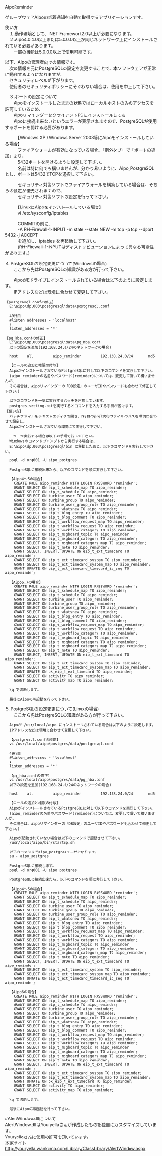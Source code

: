 AipoReminder  
  
グループウェアAipoの新着通知を自動で取得するアプリケーションです。  
  
使い方  
　１.動作環境として、.NET Framework2.0以上が必要になります。  
　２.Aipo4.0.4.0以上または5.0.0.0以上が同じネットワーク上にインストールされている必要があります。  
　　一部の機能は5.0.0.0以上で使用可能です。  
  
以下、Aipoの管理者向けの情報です。  
　次の情報を元にPostgreSQLの設定を変更することで、本ソフトウェアが正常に動作するようになりますが、    
　セキュリティレベルが下がります。  
　使用者のセキュリティポリシーにそぐわない場合は、使用を中止して下さい。  
  
　３.ポートの設定について  
　　Aipoをインストールしたままの状態ではローカルホストのみのアクセスを許可しているため、  
　　AipoリマインダーをクライアントPCにインストールしても  
　　Aipoに接続出来ないというエラーが表示されますので、PostgreSQLが使用するポートを開ける必要があります。  
  
　　　【Windows XP / Windows Server 2003等にAipoをインストールしている場合】  
　　　ファイアウォールが有効になっている場合、「例外タブ」で「ポートの追加」より、  
　　　5432ポートを開けるように設定して下さい。  
　　　名前は特に何でも構いませんが、分かり易いように、Aipo_PostgreSQLとし、ポートは5432でTCPを選択して下さい。  
  
　　　セキュリティ対策ソフトでファイアウォールを構築している場合は、そちらの設定が優先されますので、  
　　　セキュリティ対策ソフトの設定を行って下さい。  
  
　　　【LinuxにAipoをインストールしている場合】  
　　　vi /etc/sysconfig/iptables  
  
　　　COMMITの前に、  
　　　-A RH-Firewall-1-INPUT -m state --state NEW -m tcp -p tcp --dport 5432 -j ACCEPT  
　　　を追加し、iptables を再起動して下さい。  
　　　(RH-Firewall-1-INPUTはディストリビューションによって異なる可能性があります。)  
  
  ４.PostgreSQLの設定変更について(Windowsの場合)  
　　ここから先はPostgreSQLの知識がある方が行って下さい。  
  
　　AipoがEドライブにインストールされている場合は以下のように設定します。  
　　IPアドレスなどは環境に合わせて変更して下さい。  
  
    【postgresql.confの修正】  
      E:\aipo\dpl003\postgresql\data\postgresql.conf  
  
      49行目  
      #listen_addresses = 'localhost'  
      ↓  
      listen_addresses = '*'  
  
    【pg_hba.confの修正】  
      E:\aipo\dpl003\postgresql\data\pg_hba.conf  
      以下の設定を追加(192.168.24.0/24のネットワークの場合)  
  
      host    all         aipo_reminder         192.168.24.0/24       md5  
  
      【ロールの追加と権限の付与】  
      AipoがインストールされているPostgreSQLに対して以下のコマンドを実行して下さい。  
      (aipo_reminderの名前やパスワード(reminder)については、変更して頂いて構いませんが、  
      その場合は、Aipoリマインダーの「DB設定」のユーザIDやパスワードも合わせて修正して下さい。)  
  
      以下のコマンドを一気に実行するバッチを用意しています。  
      postgres_setting.batを実行するとコマンドを入力する手間が省けます。  
    【使い方】  
      バッチファイルをテキストエディタで開き、7行目のpsql実行ファイルのパスを環境に合わせて設定し、  
      Aipoがインストールされている環境にて実行して下さい。  
  
      一つ一つ実行する場合は以下の手順で行って下さい。  
      Windowsのコマンドプロンプトから実行する場合は、  
      E:\aipo\dpl003\postgresql\bin に移動したあと、以下のコマンドを実行して下さい。  
  
      psql -d org001 -U aipo_postgres  
  
      PostgreSQLに接続出来たら、以下のコマンドを順に実行して下さい。  
  
      【Aipo4～5の場合】  
        CREATE ROLE aipo_reminder WITH LOGIN PASSWORD 'reminder';  
        GRANT SELECT ON eip_t_schedule_map TO aipo_reminder;  
        GRANT SELECT ON eip_t_schedule TO aipo_reminder;  
        GRANT SELECT ON turbine_user TO aipo_reminder;  
        GRANT SELECT ON turbine_group TO aipo_reminder;  
        GRANT SELECT ON turbine_user_group_role TO aipo_reminder;  
        GRANT SELECT ON eip_t_whatsnew TO aipo_reminder;  
        GRANT SELECT ON eip_t_blog_entry TO aipo_reminder;  
        GRANT SELECT ON eip_t_blog_comment TO aipo_reminder;  
        GRANT SELECT ON eip_t_workflow_request_map TO aipo_reminder;  
        GRANT SELECT ON eip_t_workflow_request TO aipo_reminder;  
        GRANT SELECT ON eip_t_workflow_category TO aipo_reminder;  
        GRANT SELECT ON eip_t_msgboard_topic TO aipo_reminder;  
        GRANT SELECT ON eip_t_msgboard_category TO aipo_reminder;  
        GRANT SELECT ON eip_t_msgboard_category_map TO aipo_reminder;  
        GRANT SELECT ON eip_t_note TO aipo_reminder;  
        GRANT SELECT, INSERT, UPDATE ON eip_t_ext_timecard TO aipo_reminder;  
        GRANT SELECT ON eip_t_ext_timecard_system TO aipo_reminder;  
        GRANT SELECT ON eip_t_ext_timecard_system_map TO aipo_reminder;  
        GRANT UPDATE ON eip_t_ext_timecard_timecard_id_seq TO aipo_reminder;  
  
      【Aipo6,7の場合】  
        CREATE ROLE aipo_reminder WITH LOGIN PASSWORD 'reminder';  
        GRANT SELECT ON eip_t_schedule_map TO aipo_reminder;  
        GRANT SELECT ON eip_t_schedule TO aipo_reminder;  
        GRANT SELECT ON turbine_user TO aipo_reminder;  
        GRANT SELECT ON turbine_group TO aipo_reminder;  
        GRANT SELECT ON turbine_user_group_role TO aipo_reminder;  
        GRANT SELECT ON eip_t_whatsnew TO aipo_reminder;  
        GRANT SELECT ON eip_t_blog_entry TO aipo_reminder;  
        GRANT SELECT ON eip_t_blog_comment TO aipo_reminder;  
        GRANT SELECT ON eip_t_workflow_request_map TO aipo_reminder;  
        GRANT SELECT ON eip_t_workflow_request TO aipo_reminder;  
        GRANT SELECT ON eip_t_workflow_category TO aipo_reminder;  
        GRANT SELECT ON eip_t_msgboard_topic TO aipo_reminder;  
        GRANT SELECT ON eip_t_msgboard_category TO aipo_reminder;  
        GRANT SELECT ON eip_t_msgboard_category_map TO aipo_reminder;  
        GRANT SELECT ON eip_t_note TO aipo_reminder;  
        GRANT SELECT, INSERT, UPDATE ON eip_t_ext_timecard TO aipo_reminder;  
        GRANT SELECT ON eip_t_ext_timecard_system TO aipo_reminder;  
        GRANT SELECT ON eip_t_ext_timecard_system_map TO aipo_reminder;  
        GRANT UPDATE ON pk_eip_t_ext_timecard TO aipo_reminder;  
        GRANT SELECT ON activity TO aipo_reminder;  
        GRANT SELECT ON activity_map TO aipo_reminder;  
  
      \q で切断します。  
  
      最後にAipoの再起動を行って下さい。  
  
  ５.PostgreSQLの設定変更について(Linuxの場合)  
　　ここから先はPostgreSQLの知識がある方が行って下さい。  
  
      Aipoが /usr/local/aipo にインストールされている場合は以下のように設定します。  
      IPアドレスなどは環境に合わせて変更して下さい。  
  
      【postgresql.confの修正】  
      vi /usr/local/aipo/postgres/data/postgresql.conf  
  
      49行目  
      #listen_addresses = 'localhost'  
      ↓  
      listen_addresses = '*'  
  
      【pg_hba.confの修正】  
      vi /usr/local/aipo/postgres/data/pg_hba.conf  
      以下の設定を追加(192.168.24.0/24のネットワークの場合)  
  
      host    all         aipo_reminder         192.168.24.0/24       md5  
  
      【ロールの追加と権限の付与】  
      AipoがインストールされているPostgreSQLに対して以下のコマンドを実行して下さい。  
      (aipo_reminderの名前やパスワード(reminder)については、変更して頂いて構いませんが、  
      その場合は、Aipoリマインダーの「DB設定」のユーザIDやパスワードも合わせて修正して下さい。)  
  
      Aipoが起動されていない場合は以下のコマンドで起動させて下さい。  
      /usr/local/aipo/bin/startup.sh  
  
      以下のコマンドでaipo_postgresユーザになります。  
      su - aipo_postgres  
  
      PostgreSQLに接続します。  
      psql -d org001 -U aipo_postgres  
  
      PostgreSQLに接続出来たら、以下のコマンドを順に実行して下さい。  
  
      【Aipo4～5の場合】  
        CREATE ROLE aipo_reminder WITH LOGIN PASSWORD 'reminder';  
        GRANT SELECT ON eip_t_schedule_map TO aipo_reminder;  
        GRANT SELECT ON eip_t_schedule TO aipo_reminder;  
        GRANT SELECT ON turbine_user TO aipo_reminder;  
        GRANT SELECT ON turbine_group TO aipo_reminder;  
        GRANT SELECT ON turbine_user_group_role TO aipo_reminder;  
        GRANT SELECT ON eip_t_whatsnew TO aipo_reminder;  
        GRANT SELECT ON eip_t_blog_entry TO aipo_reminder;  
        GRANT SELECT ON eip_t_blog_comment TO aipo_reminder;  
        GRANT SELECT ON eip_t_workflow_request_map TO aipo_reminder;  
        GRANT SELECT ON eip_t_workflow_request TO aipo_reminder;  
        GRANT SELECT ON eip_t_workflow_category TO aipo_reminder;  
        GRANT SELECT ON eip_t_msgboard_topic TO aipo_reminder;  
        GRANT SELECT ON eip_t_msgboard_category TO aipo_reminder;  
        GRANT SELECT ON eip_t_msgboard_category_map TO aipo_reminder;  
        GRANT SELECT ON eip_t_note TO aipo_reminder;  
        GRANT SELECT, INSERT, UPDATE ON eip_t_ext_timecard TO aipo_reminder;  
        GRANT SELECT ON eip_t_ext_timecard_system TO aipo_reminder;  
        GRANT SELECT ON eip_t_ext_timecard_system_map TO aipo_reminder;  
        GRANT UPDATE ON eip_t_ext_timecard_timecard_id_seq TO aipo_reminder;  
  
      【Aipo6の場合】  
        CREATE ROLE aipo_reminder WITH LOGIN PASSWORD 'reminder';  
        GRANT SELECT ON eip_t_schedule_map TO aipo_reminder;  
        GRANT SELECT ON eip_t_schedule TO aipo_reminder;  
        GRANT SELECT ON turbine_user TO aipo_reminder;  
        GRANT SELECT ON turbine_group TO aipo_reminder;  
        GRANT SELECT ON turbine_user_group_role TO aipo_reminder;  
        GRANT SELECT ON eip_t_whatsnew TO aipo_reminder;  
        GRANT SELECT ON eip_t_blog_entry TO aipo_reminder;  
        GRANT SELECT ON eip_t_blog_comment TO aipo_reminder;  
        GRANT SELECT ON eip_t_workflow_request_map TO aipo_reminder;  
        GRANT SELECT ON eip_t_workflow_request TO aipo_reminder;  
        GRANT SELECT ON eip_t_workflow_category TO aipo_reminder;  
        GRANT SELECT ON eip_t_msgboard_topic TO aipo_reminder;  
        GRANT SELECT ON eip_t_msgboard_category TO aipo_reminder;  
        GRANT SELECT ON eip_t_msgboard_category_map TO aipo_reminder;  
        GRANT SELECT ON eip_t_note TO aipo_reminder;  
        GRANT SELECT, INSERT, UPDATE ON eip_t_ext_timecard TO aipo_reminder;  
        GRANT SELECT ON eip_t_ext_timecard_system TO aipo_reminder;  
        GRANT SELECT ON eip_t_ext_timecard_system_map TO aipo_reminder;  
        GRANT UPDATE ON pk_eip_t_ext_timecard TO aipo_reminder;  
        GRANT SELECT ON activity TO aipo_reminder;  
        GRANT SELECT ON activity_map TO aipo_reminder;  
  
      \q で切断します。  
  
      最後にAipoの再起動を行って下さい。  
  
  
#AlertWindow.dllについて  
AlertWindow.dllはYouryellaさんが作成したものを独自にカスタマイズしています。    
Youryellaさんに使用の許可を頂いています。    
本家サイト    
http://youryella.wankuma.com/Library/ClassLibrary/AlertWindow.aspx    
  
  
